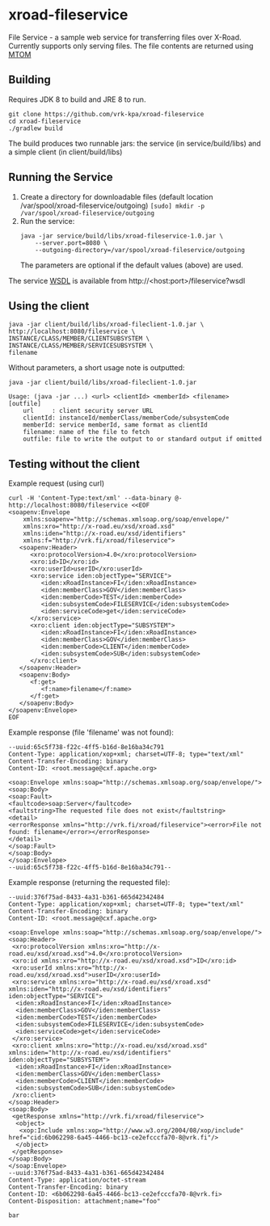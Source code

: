 # xroad-fileservice

File Service - a sample web service for transferring files over X-Road. Currently supports only serving files.
The file contents are returned using [MTOM](https://www.w3.org/Submission/soap11mtom10)

## Building

Requires JDK 8 to build and JRE 8 to run.

    git clone https://github.com/vrk-kpa/xroad-fileservice
    cd xroad-fileservice
    ./gradlew build

The build produces two runnable jars: the  service (in service/build/libs) and a simple client (in client/build/libs)

## Running the Service

1. Create a directory for downloadable files (default location /var/spool/xroad-fileservice/outgoing)
    ```[sudo] mkdir -p /var/spool/xroad-fileservice/outgoing```
2. Run the service:
    ```
    java -jar service/build/libs/xroad-fileservice-1.0.jar \
        --server.port=8080 \
        --outgoing-directory=/var/spool/xroad-fileservice/outgoing
    ```
    The parameters are optional if the default values (above) are used.

The service [WSDL](src/main/resources/fileservice.wsdl) is available from http://\<host:port\>/fileservice?wsdl

## Using the client

    java -jar client/build/libs/xroad-fileclient-1.0.jar \
    http://localhost:8080/fileservice \
    INSTANCE/CLASS/MEMBER/CLIENTSUBSYSTEM \
    INSTANCE/CLASS/MEMBER/SERVICESUBSYSTEM \
    filename
    
Without parameters, a short usage note is outputted:
    
    java -jar client/build/libs/xroad-fileclient-1.0.jar
    
    Usage: (java -jar ...) <url> <clientId> <memberId> <filename> [outfile]
    	url     : client security server URL
    	clientId: instanceId/memberClass/memberCode/subsystemCode
    	memberId: service memberId, same format as clientId
    	filename: name of the file to fetch
    	outfile: file to write the output to or standard output if omitted

## Testing without the client

Example request (using curl)
```
curl -H 'Content-Type:text/xml' --data-binary @-  http://localhost:8080/fileservice <<EOF
<soapenv:Envelope
    xmlns:soapenv="http://schemas.xmlsoap.org/soap/envelope/"
    xmlns:xro="http://x-road.eu/xsd/xroad.xsd"
    xmlns:iden="http://x-road.eu/xsd/identifiers"
    xmlns:f="http://vrk.fi/xroad/fileservice">
   <soapenv:Header>
      <xro:protocolVersion>4.0</xro:protocolVersion>
      <xro:id>ID</xro:id>
      <xro:userId>userID</xro:userId>
      <xro:service iden:objectType="SERVICE">
         <iden:xRoadInstance>FI</iden:xRoadInstance>
         <iden:memberClass>GOV</iden:memberClass>
         <iden:memberCode>TEST</iden:memberCode>
         <iden:subsystemCode>FILESERVICE</iden:subsystemCode>
         <iden:serviceCode>get</iden:serviceCode>
      </xro:service>
      <xro:client iden:objectType="SUBSYSTEM">
         <iden:xRoadInstance>FI</iden:xRoadInstance>
         <iden:memberClass>GOV</iden:memberClass>
         <iden:memberCode>CLIENT</iden:memberCode>
         <iden:subsystemCode>SUB</iden:subsystemCode>
      </xro:client>
   </soapenv:Header>
   <soapenv:Body>
      <f:get>
         <f:name>filename</f:name>
      </f:get>
   </soapenv:Body>
</soapenv:Envelope>
EOF
```
Example response (file 'filename' was not found):
```
--uuid:65c5f738-f22c-4ff5-b16d-8e16ba34c791
Content-Type: application/xop+xml; charset=UTF-8; type="text/xml"
Content-Transfer-Encoding: binary
Content-ID: <root.message@cxf.apache.org>

<soap:Envelope xmlns:soap="http://schemas.xmlsoap.org/soap/envelope/">
<soap:Body>
<soap:Fault>
<faultcode>soap:Server</faultcode>
<faultstring>The requested file does not exist</faultstring>
<detail>
<errorResponse xmlns="http://vrk.fi/xroad/fileservice"><error>File not found: filename</error></errorResponse>
</detail>
</soap:Fault>
</soap:Body>
</soap:Envelope>
--uuid:65c5f738-f22c-4ff5-b16d-8e16ba34c791--
```
Example response (returning the requested file):
```
--uuid:376f75ad-8433-4a31-b361-665d42342484
Content-Type: application/xop+xml; charset=UTF-8; type="text/xml"
Content-Transfer-Encoding: binary
Content-ID: <root.message@cxf.apache.org>

<soap:Envelope xmlns:soap="http://schemas.xmlsoap.org/soap/envelope/">
<soap:Header>
 <xro:protocolVersion xmlns:xro="http://x-road.eu/xsd/xroad.xsd">4.0</xro:protocolVersion>
 <xro:id xmlns:xro="http://x-road.eu/xsd/xroad.xsd">ID</xro:id>
 <xro:userId xmlns:xro="http://x-road.eu/xsd/xroad.xsd">userID</xro:userId>
 <xro:service xmlns:xro="http://x-road.eu/xsd/xroad.xsd" xmlns:iden="http://x-road.eu/xsd/identifiers" iden:objectType="SERVICE">
  <iden:xRoadInstance>FI</iden:xRoadInstance>
  <iden:memberClass>GOV</iden:memberClass>
  <iden:memberCode>TEST</iden:memberCode>
  <iden:subsystemCode>FILESERVICE</iden:subsystemCode>
  <iden:serviceCode>get</iden:serviceCode>
 </xro:service>
 <xro:client xmlns:xro="http://x-road.eu/xsd/xroad.xsd" xmlns:iden="http://x-road.eu/xsd/identifiers" iden:objectType="SUBSYSTEM">
  <iden:xRoadInstance>FI</iden:xRoadInstance>
  <iden:memberClass>GOV</iden:memberClass>
  <iden:memberCode>CLIENT</iden:memberCode>
  <iden:subsystemCode>SUB</iden:subsystemCode>
 /xro:client>
</soap:Header>
<soap:Body>
 <getResponse xmlns="http://vrk.fi/xroad/fileservice">
  <object>
   <xop:Include xmlns:xop="http://www.w3.org/2004/08/xop/include" href="cid:6b062298-6a45-4466-bc13-ce2efcccfa70-8@vrk.fi"/>
  </object>
 </getResponse>
</soap:Body>
</soap:Envelope>
--uuid:376f75ad-8433-4a31-b361-665d42342484
Content-Type: application/octet-stream
Content-Transfer-Encoding: binary
Content-ID: <6b062298-6a45-4466-bc13-ce2efcccfa70-8@vrk.fi>
Content-Disposition: attachment;name="foo"

bar
```
